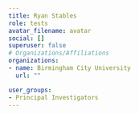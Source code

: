 ```yaml
---
title: Ryan Stables
role: tests
avatar_filename: avatar
social: []
superuser: false
# Organizations/Affiliations
organizations:
- name: Birmingham City University
  url: ""

user_groups:
- Principal Investigators
---
```

